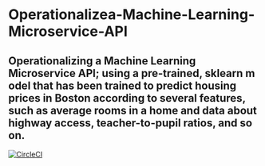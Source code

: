 # Operationalizea-Machine-Learning-Microservice-API
Operationalizing a Machine Learning Microservice API;  using a pre-trained, sklearn m
odel that has been trained to predict housing prices in Boston according to several features, such as 
average rooms in a home and data about highway access, teacher-to-pupil ratios, and so on.
---
[![CircleCI](https://circleci.com/gh/angeloobeta/Operationalizea-Machine-Learning-Microservice-API.svg?style=svg)](https://circleci.com/gh/angeloobeta/Operationalizea-Machine-Learning-Microservice-API)
